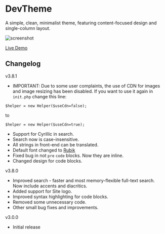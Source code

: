 # DevTheme

A simple, clean, minimalist theme, featuring content-focused design and single-column layout.

![screenshot](https://blthemes.pp.ua/devtheme/bl-content/uploads/pages/e7d20df23f4689c9fa7f7c017c562d8b/devtheme38.png
 "DevTheme")

[Live Demo](https://blthemes.pp.ua/devtheme/)

## Changelog

v3.8.1  

* IMPORTANT: Due to some user complaints, the use of CDN for images and image resizing has been disabled. If you want to use it again in `init.php` change this line:
```
$helper = new Helper($useCdn=false);
```
to
```
$helper = new Helper($useCdn=true);
```

* Support for Cyrillic in search.
* Search now is case-insensitive.
* All strings in front-end can be translated.
* Default font changed to [Rubik](https://fonts.google.com/specimen/Rubik)
* Fixed bug in not `pre` `code` blocks. Now they are inline.
* Changed design for code blocks. 

v3.8.0  

* Improved search - faster and most memory-flexible full-text search. Now include accents and diacritics.  
* Added support for Site logo.  
* Improved syntax highlighting for code blocks.  
* Removed some unnecessary code.  
* Other small bug fixes and improvements.

v3.0.0  

*  Initial release